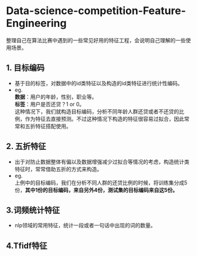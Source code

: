 # Data-science-competition-Feature-Engineering
整理自己在算法比赛中遇到的一些常见好用的特征工程，会说明自己理解的一些使用场景。
## 1. 目标编码
* 基于目的标签，对数据中的id类特征以及构造的id类特征进行统计性编码。
* eg.\
    **数据**：用户的年龄，性别，职业等。\
    **标签**：用户是否还贷？1 or 0。\
    这种情况下，我们就构造目标编码，分析不同年龄人群还贷或者不还贷的比例，作为特征去直接预测。不过这种情况下构造的特征很容易过拟合，因此常常和五折特征搭配使用。
## 2. 五折特征
* 出于对防止数据整体有偏以及数据增强减少过拟合等情况的考虑，构造统计类特征时，常常借助五折的方式来构造。
* eg.\
    上例中的目标编码，我们在分析不同人群的还贷比例的时候，将训练集分成5份，**其中1份的目标编码，来自另外4份，测试集的目标编码来自这5份。**
## 3.词频统计特征
* nlp领域的常用特征，统计一段或者一句话中出现的词的数量。
## 4.Tfidf特征